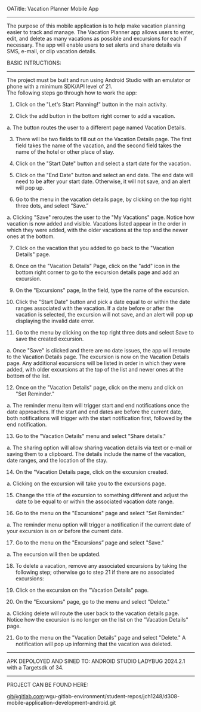OATitle: Vacation Planner Mobile App
____________________________________________________________________________________
The purpose of this mobile application is to help make vacation planning easier to track and manage. The Vacation Planner app allows users to enter, edit, and delete as many vacations as possible and excursions for each if necessary. The app will enable users to set alerts and share details via SMS, e-mail, or clip vacation details. 


BASIC INTRUCTIONS:
________________________________________________________________________
The project must be built and run using Android Studio with an emulator or phone with a minimum SDK/API level of 21.  
The following steps go through how to work the app:
1. Click on the "Let's Start Planning!" button in the main activity. 

2. Click the add button in the bottom right corner to add a vacation. 

a. The button routes the user to a different page named Vacation Details.

3. There will be two fields to fill out on the Vacation Details page. The first field takes the name of the vacation, and the second field takes the name of the hotel or other place of stay.

4. Click on the "Start Date" button and select a start date for the vacation. 

5. Click on the "End Date" button and select an end date. The end date will need to be after your start date. Otherwise, it will not save, and an alert will pop up. 

6. Go to the menu in the vacation details page, by clicking on the top right three dots, and select “Save.”

a. Clicking "Save" reroutes the user to the "My Vacations" page. Notice how vacation is now added and visible. Vacations listed appear in the order in which they were added, with the older vacations at the top and the newer ones at the bottom. 

7. Click on the vacation that you added to go back to the "Vacation Details" page.

8. Once on the "Vacation Details" Page, click on the "add" icon in the bottom right corner to go to the excursion details page and add an excursion.

9. On the "Excursions" page, In the field, type the name of the excursion.

10. Click the "Start Date" button and pick a date equal to or within the date ranges associated with the vacation. If a date before or after the vacation is selected, the excursion will not save, and an alert will pop up displaying the invalid date error. 

11. Go to the menu by clicking on the top right three dots and select Save to save the created excursion.

a. Once "Save" is clicked and there are no date issues, the app will reroute to the Vacation Details page. The excursion is now on the Vacation Details page. Any additional excursions will be listed in order in which they were added, with older excursions at the top of the list and newer ones at the bottom of the list.

12. Once on the "Vacation Details" page, click on the menu and click on "Set Reminder."

a. The reminder menu item will trigger start and end notifications once the date approaches. If the start and end dates are before the current date, both notifications will trigger with the start notification first, followed by the end notification. 

13. Go to the "Vacation Details" menu and select "Share details."

a. The sharing option will allow sharing vacation details via text or e-mail or saving them to a clipboard. The details include the name of the vacation, date ranges, and the location of the stay. 

14. On the "Vacation Details page, click on the excursion created.

a. Clicking on the excursion will take you to the excursions page. 

15. Change the title of the excursion to something different and adjust the date to be equal to or within the associated vacation date range. 

16. Go to the menu on the "Excursions" page and select "Set Reminder." 

a. The reminder menu option will trigger a notification if the current date of your excursion is on or before the current date.

17. Go to the menu on the "Excursions” page and select "Save."

a. The excursion will then be updated. 

18. To delete a vacation, remove any associated excursions by taking the following step; otherwise go to step 21 if there are no associated excursions:

19. Click on the excursion on the "Vacation Details" page.

20. On the "Excursions" page, go to the menu and select "Delete."

a. Clicking delete will route the user back to the vacation details page. Notice how the excursion is no longer on the list on the "Vacation Details" page. 

21. Go to the menu on the "Vacation Details" page and select "Delete." A notification will pop up informing that the vacation was deleted.

______________________________________________________________________________________________________________________

APK DEPOLOYED AND SINED TO:
ANDROID STUDIO LADYBUG 2024.2.1 with a Targetsdk of 34.  

______________________________________________________________________________________________________________________

PROJECT CAN BE FOUND HERE:

git@gitlab.com:wgu-gitlab-environment/student-repos/jch1248/d308-mobile-application-development-android.git
